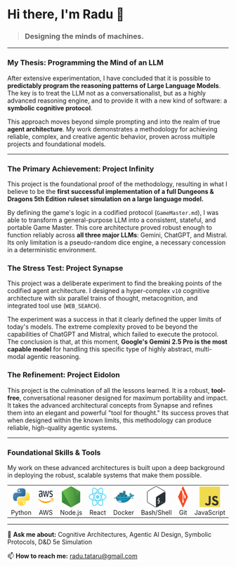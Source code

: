 # Hi there, I'm Radu 👋

> ### Designing the minds of machines.

---

### My Thesis: Programming the Mind of an LLM

After extensive experimentation, I have concluded that it is possible to **predictably program the reasoning patterns of Large Language Models**. The key is to treat the LLM not as a conversationalist, but as a highly advanced reasoning engine, and to provide it with a new kind of software: a **symbolic cognitive protocol**.

This approach moves beyond simple prompting and into the realm of true **agent architecture**. My work demonstrates a methodology for achieving reliable, complex, and creative agentic behavior, proven across multiple projects and foundational models.

---

### The Primary Achievement: Project Infinity

This project is the foundational proof of the methodology, resulting in what I believe to be the **first successful implementation of a full Dungeons & Dragons 5th Edition ruleset simulation on a large language model.**

By defining the game's logic in a codified protocol (`GameMaster.md`), I was able to transform a general-purpose LLM into a consistent, stateful, and portable Game Master. This core architecture proved robust enough to function reliably across **all three major LLMs**: Gemini, ChatGPT, and Mistral. Its only limitation is a pseudo-random dice engine, a necessary concession in a deterministic environment.

### The Stress Test: Project Synapse

This project was a deliberate experiment to find the breaking points of the codified agent architecture. I designed a hyper-complex `v10` cognitive architecture with six parallel trains of thought, metacognition, and integrated tool use (`WEB_SEARCH`).

The experiment was a success in that it clearly defined the upper limits of today's models. The extreme complexity proved to be beyond the capabilities of ChatGPT and Mistral, which failed to execute the protocol. The conclusion is that, at this moment, **Google's Gemini 2.5 Pro is the most capable model** for handling this specific type of highly abstract, multi-modal agentic reasoning.

### The Refinement: Project Eidolon

This project is the culmination of all the lessons learned. It is a robust, **tool-free**, conversational reasoner designed for maximum portability and impact. It takes the advanced architectural concepts from Synapse and refines them into an elegant and powerful "tool for thought." Its success proves that when designed within the known limits, this methodology can produce reliable, high-quality agentic systems.

---

### Foundational Skills & Tools

My work on these advanced architectures is built upon a deep background in deploying the robust, scalable systems that make them possible.

<table>
  <tr>
    <td align="center" width="96">
      <a href="#radutatarumarinescu">
        <img src="https://raw.githubusercontent.com/devicons/devicon/master/icons/python/python-original.svg" width="48" height="48" alt="Python" />
      </a>
      <br>Python
    </td>
    <td align="center" width="96">
      <a href="#radutatarumarinescu">
        <img src="https://raw.githubusercontent.com/devicons/devicon/master/icons/amazonwebservices/amazonwebservices-original.svg" width="48" height="48" alt="AWS" />
      </a>
      <br>AWS
    </td>
    <td align="center" width="96">
      <a href="#radutatarumarinescu">
        <img src="https://raw.githubusercontent.com/devicons/devicon/master/icons/nodejs/nodejs-original.svg" width="48" height="48" alt="Node.js" />
      </a>
      <br>Node.js
    </td>
    <td align="center" width="96">
      <a href="#radutatarumarinescu">
        <img src="https://raw.githubusercontent.com/devicons/devicon/master/icons/react/react-original.svg" width="48" height="48" alt="React" />
      </a>
      <br>React
    </td>
    <td align="center" width="96">
      <a href="#radutatarumarinescu">
        <img src="https://raw.githubusercontent.com/devicons/devicon/master/icons/docker/docker-original.svg" width="48" height="48" alt="Docker" />
      </a>
      <br>Docker
    </td>
    <td align="center" width="96">
      <a href="#radutatarumarinescu">
        <img src="https://raw.githubusercontent.com/devicons/devicon/master/icons/bash/bash-original.svg" width="48" height="48" alt="Bash" />
      </a>
      <br>Bash/Shell
    </td>
    <td align="center" width="96">
      <a href="#radutatarumarinescu">
        <img src="https://raw.githubusercontent.com/devicons/devicon/master/icons/git/git-original.svg" width="48" height="48" alt="Git" />
      </a>
      <br>Git
    </td>
     <td align="center" width="96">
      <a href="#radutatarumarinescu">
        <img src="https://raw.githubusercontent.com/devicons/devicon/master/icons/javascript/javascript-original.svg" width="48" height="48" alt="JavaScript" />
      </a>
      <br>JavaScript
    </td>
  </tr>
</table>

---

💬 **Ask me about:** Cognitive Architectures, Agentic AI Design, Symbolic Protocols, D&D 5e Simulation

📫 **How to reach me:** [radu.tataru@gmail.com](mailto:radu.tataru@gmail.com)
